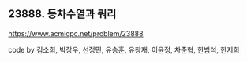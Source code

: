 ## 23888. 등차수열과 쿼리
https://www.acmicpc.net/problem/23888

code by
김소희, 박장우, 선정민, 유승훈, 유창재, 이윤정, 차준혁, 한범석, 한지희
